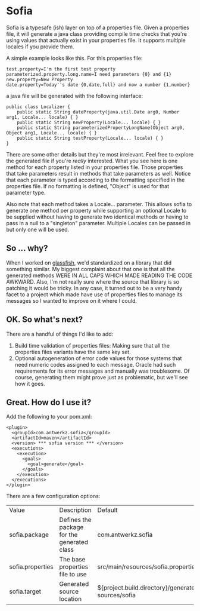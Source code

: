 Sofia
=====

Sofia is a typesafe (ish) layer on top of a properties file.  Given a properties file, it will generate a java class
providing compile time checks that you're using values that actually exist in your properties file.  It supports multiple
locales if you provide them.

A simple example looks like this.  For this properties file:

    test.property=I'm the first test property
    parameterized.property.long.name=I need parameters {0} and {1}
    new.property=New Property
    date.property=Today''s date {0,date,full} and now a number {1,number}

a java file will be generated with the following interface:

    public class Localizer {
        public static String dateProperty(java.util.Date arg0, Number arg1, Locale... locale) { }
        public static String newProperty(Locale... locale) { }
        public static String parameterizedPropertyLongName(Object arg0, Object arg1, Locale... locale) { }
        public static String testProperty(Locale... locale) { }
    }

There are some other details but they're most irrelevant.  Feel free to explore the generated file if you're
*really* interested.  What you see here is one method for each property listed in your properties file.  Those properties
that take parameters result in methods that take parameters as well.  Notice that each parameter is typed according to
the formatting specified in the properties file.  If no formatting is defined, "Object" is used for that parameter type.

Also note that each method takes a Locale... parameter.  This allows sofia to generate one method per property while
supporting an optional Locale to be supplied without having to generate two identical methods or having to pass in a null
to a "singleton" parameter.  Multiple Locales can be passed in but only one will be used.

So ... why?
-----------

When I worked on [glassfish](http://glassfish.java.net), we'd standardized on a library that did something similar. My
biggest complaint about that one is that all the generated methods WERE IN ALL CAPS WHICH MADE READING THE CODE AWKWARD.
Also, I'm not really sure where the source that library is so patching it would be tricky.  In any case, it turned out
to be a very handy facet to a project which made have use of properties files to manage its messages so I wanted to
improve on it where I could.

OK.  So what's next?
--------------------

There are a handful of things I'd like to add:

1.  Build time validation of properties files:  Making sure that all the properties files variants have the same key set.
1.  Optional autogeneration of error code values for those systems that need numeric codes assigned to each message.
Oracle had such requirements for its error messages and manually was troublesome.  Of course, generating them might
prove just as problematic, but we'll see how it goes.

Great.  How do I use it?
-----

Add the following to your pom.xml:

    <plugin>
      <groupId>com.antwerkz.sofia</groupId>
      <artifactId>maven</artifactId>
      <version> *** sofia version *** </version>
      <executions>
        <execution>
          <goals>
            <goal>generate</goal>
          </goals>
        </execution>
      </executions>
    </plugin>

There are a few configuration options:

<table>
    <tr><td>Value</td><td>Description</td><td>Default</td></tr>
    <tr><td>sofia.package</td><td>Defines the package for the generated class</td><td>com.antwerkz.sofia</td></tr>
    <tr><td>sofia.properties</td><td>The base properties file to use</td><td>src/main/resources/sofia.properties</td></tr>
    <tr><td>sofia.target</td><td>Generated source location</td><td>${project.build.directory}/generated-sources/sofia</td></tr>
</table>